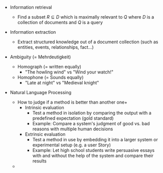 - Information retrieval
	- Find a subset $R \subseteq D$ which is maximally relevant to $Q$ where $D$ is a collection of documents and $Q$ is a query
- Information extraction
	- Extract structured knowledge out of a document collection (such as entities, events, relationships, fact...)
- Ambiguity (= Mehrdeutigkeit)
	- Homograph (= written equally)
		- "The howling wind" vs "Wind your watch!"
	- Homophone (= Sounds equally)
		- "Late at night" vs "Medieval knight"

- Natural Language Processing
	- How to judge if a method is better than another one+
		- Intrinsic evaluation
			- Test a method in isolation by comparing the output with a predefined expectation (gold standard)
			- Example: Compare a system's judgment of good vs. bad reasons with multiple human decisions
		- Extrinsic evaluation
			- Test a method in use by embedding it into a larger system or experimental setup (e.g. a user Story)
			- Example: Let high school students write persuasive essays with and without the help of the system and compare their results
	- 